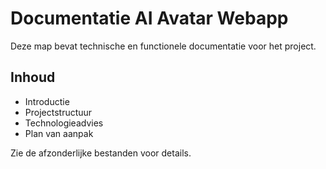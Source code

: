 # Documentatie AI Avatar Webapp

Deze map bevat technische en functionele documentatie voor het project.

## Inhoud
- Introductie
- Projectstructuur
- Technologieadvies
- Plan van aanpak

Zie de afzonderlijke bestanden voor details.
